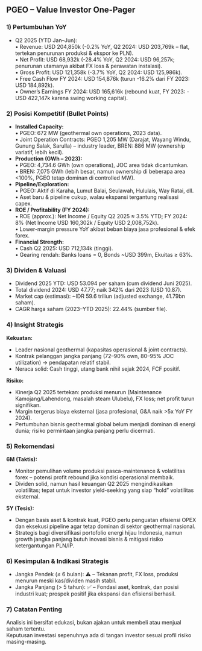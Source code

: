 ## PGEO – Value Investor One-Pager

### 1) Pertumbuhan YoY
- Q2 2025 (YTD Jan–Jun):  
  • Revenue: USD 204,850k (-0.2% YoY, Q2 2024: USD 203,769k – flat, tertekan penurunan produksi & ekspor ke PLN).  
  • Net Profit: USD 68,932k (-28.4% YoY, Q2 2024: USD 96,257k; penurunan utamanya akibat FX loss & perawatan instalasi).  
  • Gross Profit: USD 121,358k (-3.7% YoY, Q2 2024: USD 125,986k).  
  • Free Cash Flow FY 2024: USD 154,876k (turun -16.2% dari FY 2023: USD 184,892k).  
  • Owner’s Earnings FY 2024: USD 165,616k (rebound kuat, FY 2023: -USD 422,147k karena swing working capital).

### 2) Posisi Kompetitif (Bullet Points)
- **Installed Capacity:**  
  • PGEO: 672 MW (geothermal own operations, 2023 data).  
  • Joint Operation Contracts: PGEO 1,205 MW (Darajat, Wayang Windu, Gunung Salak, Sarulla) – industry leader, BREN: 886 MW (ownership variatif, lebih kecil).
- **Production (GWh – 2023):**  
  • PGEO: 4,734.6 GWh (own operations), JOC area tidak dicantumkan.  
  • BREN: 7,075 GWh (lebih besar, namun ownership di beberapa area <100%, PGEO tetap dominan di controlled MW).
- **Pipeline/Exploration:**  
  • PGEO: Aktif di Karaha, Lumut Balai, Seulawah, Hululais, Way Ratai, dll.  
  • Aset baru & pipeline cukup, walau ekspansi tergantung realisasi capex.
- **ROE / Profitability (FY 2024):**  
  • ROE (approx.): Net Income / Equity Q2 2025 ≈ 3.5% YTD; FY 2024: 8% (Net Income USD 160,302k / Equity USD 2,008,752k).  
  • Lower-margin pressure YoY akibat beban biaya jasa profesional & efek forex.
- **Financial Strength:**  
  • Cash Q2 2025: USD 712,134k (tinggi).  
  • Gearing rendah: Banks loans = 0, Bonds ~USD 399m, Ekuitas ≥ 63%.

### 3) Dividen & Valuasi
- Dividend 2025 YTD: USD 53.094 per saham (cum dividend Juni 2025).  
- Total dividend 2024: USD 47.77; naik 342% dari 2023 (USD 10.87).  
- Market cap (estimasi): ~IDR 59.6 triliun (adjusted exchange, 41.79bn saham).  
- CAGR harga saham (2023–YTD 2025): 22.44% (sumber file).

### 4) Insight Strategis
**Kekuatan:**  
- Leader nasional geothermal (kapasitas operasional & joint contracts).  
- Kontrak pelanggan jangka panjang (72–90% own, 80–95% JOC utilization) → pendapatan relatif stabil.
- Neraca solid: Cash tinggi, utang bank nihil sejak 2024, FCF positif.

**Risiko:**  
- Kinerja Q2 2025 tertekan: produksi menurun (Maintenance Kamojang/Lahendong, masalah steam Ulubelu), FX loss; net profit turun signifikan.  
- Margin tergerus biaya eksternal (jasa profesional, G&A naik >5x YoY FY 2024).
- Pertumbuhan bisnis geothermal global belum menjadi dominan di energi dunia; risiko permintaan jangka panjang perlu dicermati.

### 5) Rekomendasi
**6M (Taktis):**  
- Monitor pemulihan volume produksi pasca-maintenance & volatilitas forex – potensi profit rebound jika kondisi operasional membaik.  
- Dividen solid, namun hasil keuangan Q2 2025 mengindikasikan volatilitas; tepat untuk investor yield-seeking yang siap “hold” volatilitas eksternal.

**5Y (Tesis):**  
- Dengan basis aset & kontrak kuat, PGEO perlu penguatan efisiensi OPEX dan eksekusi pipeline agar tetap dominan di sektor geothermal nasional.  
- Strategis bagi diversifikasi portofolio energi hijau Indonesia, namun growth jangka panjang butuh inovasi bisnis & mitigasi risiko ketergantungan PLN/IP.

### 6) Kesimpulan & Indikasi Strategis
- Jangka Pendek (≤ 6 bulan): ⚠️ – Tekanan profit, FX loss, produksi menurun meski kas/dividen masih stabil.
- Jangka Panjang (> 5 tahun): ✅ – Fondasi aset, kontrak, dan posisi industri kuat; prospek positif jika ekspansi dan efisiensi berhasil.

### 7) Catatan Penting
Analisis ini bersifat edukasi, bukan ajakan untuk membeli atau menjual saham tertentu.  
Keputusan investasi sepenuhnya ada di tangan investor sesuai profil risiko masing-masing.